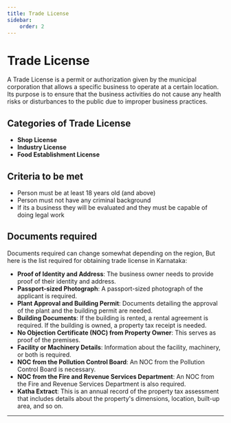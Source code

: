 ```yaml
---
title: Trade License
sidebar:
    order: 2
---
```


# Trade License

A Trade License is a permit or authorization given by the municipal corporation that allows a specific business to operate at a certain location. Its purpose is to ensure that the business activities do not cause any health risks or disturbances to the public due to improper business practices.

## Categories of Trade License

-   **Shop License**
-   **Industry License**
-   **Food Establishment License**

## Criteria to be met

-   Person must be at least 18 years old (and above)
-   Person must not have any criminal background
-   If its a business they will be evaluated and they must be capable of doing legal work

## Documents required
Documents required can change somewhat depending on the region, But here is the list required for obtaining trade license in Karnataka:

- **Proof of Identity and Address**: The business owner needs to provide proof of their identity and address.
- **Passport-sized Photograph**: A passport-sized photograph of the applicant is required.
- **Plant Approval and Building Permit**: Documents detailing the approval of the plant and the building permit are needed.
- **Building Documents**: If the building is rented, a rental agreement is required. If the building is owned, a property tax receipt is needed.
- **No Objection Certificate (NOC) from Property Owner**: This serves as proof of the premises.
- **Facility or Machinery Details**: Information about the facility, machinery, or both is required.
- **NOC from the Pollution Control Board**: An NOC from the Pollution Control Board is necessary.
- **NOC from the Fire and Revenue Services Department**: An NOC from the Fire and Revenue Services Department is also required.
- **Katha Extract**: This is an annual record of the property tax assessment that includes details about the property's dimensions, location, built-up area, and so on.

---